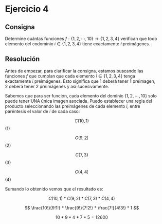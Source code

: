 # Ejercicio 4

## Consigna

Determine cuántas funciones $f: \{1, 2, \cdots, 10\} \rightarrow \{1, 2, 3, 4\}$ verifican que todo elemento del codominio $i \in \{1, 2, 3, 4\}$ tiene exactamente $i$ preimágenes.

## Resolución

Antes de empezar, para clarificar la consigna, estamos buscando las funciones $f$ que cumplan que cada elemento $i \in \{1, 2, 3, 4\}$ tenga exactamente $i$ preimágenes. Esto significa que 1 deberá tener 1 preimagen, 2 deberá tener 2 preimágenes y así sucesivamente.

Sabemos que para ser función, cada elemento del dominio $\{1, 2, \cdots, 10\}$ solo puede tener UNA única imagen asociada. Puedo establecer una regla del producto seleccionando las preimágenes de cada elemento $i$, entre paréntesis el valor de $i$ de cada caso:

$$
C(10, 1)
$$(1)

$$
C(9, 2)
$$(2)

$$
C(7, 3)
$$(3)

$$
C(4, 4)
$$(4)

Sumando lo obtenido vemos que el resultado es:


$$
C(10, 1)*C(9, 2)*C(7, 3)*C(4, 4)
$$


$$
\frac{10!}{9!1!} * \frac{9!}{7!2!} * \frac{7!}{4!3!} * 1
$$


$$
10 * 9*4 * 7*5 = 12600
$$
